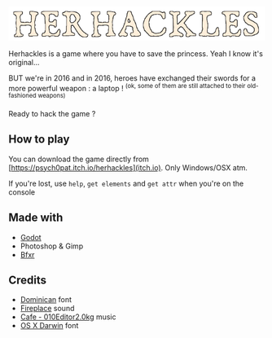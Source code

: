 ![HERHACKLES](https://github.com/psych0pat/HERHACKLES/blob/master/res/title.png?raw=true)


Herhackles is a game where you have to save the princess. Yeah I know it's original...

BUT we're in 2016 and in 2016, heroes have exchanged their swords for a more powerful weapon : a laptop ! <sup>(ok, some of them are still attached to their old-fashioned weapons)</sup>

Ready to hack the game ?

## How to play
You can download the game directly from [https://psych0pat.itch.io/herhackles](itch.io). Only Windows/OSX atm.

If you're lost, use `help`, `get elements` and `get attr` when you're on the console

## Made with
 * [Godot](https://godotengine.org/)
 * Photoshop & Gimp
 * [Bfxr](http://bfxr.net)

## Credits
 * [Dominican](http://www.dafont.com/dominican.font) font
 * [Fireplace](https://www.freesound.org/people/leosalom/sounds/234288/) sound
 * [Cafe - 010Editor2.0kg](http://www.keygenmusic.net/?page=vote) music
 * [OS X Darwin](http://www.dafont.com/fr/osxdarwin.font) font
